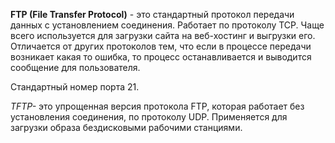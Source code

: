 **FTP (File Transfer Protocol)** - это стандартный протокол передачи данных с установлением соединения. Работает по протоколу TCP. Чаще всего используется для загрузки сайта на веб-хостинг и выгрузки его.
Отличается от других протоколов тем, что если в процессе передачи возникает какая то ошибка, то процесс останавливается и выводится сообщение для пользователя.

Стандартный номер порта 21.

_TFTP-_ это упрощенная версия протокола FTP, которая работает без установления соединения, по протоколу UDP. Применяется для загрузки образа бездисковыми рабочими станциями.
